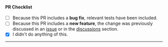 <!--
Thank you for using snekmate and taking the time to send a pull request (PR)!

If you are introducing a new feature, please discuss it in an issue or in the discussions section before submitting your change.

Please:
 - consider the checklist items below
 - keep the ones that make sense for your PR, and
 - DELETE the items that DON'T make sense for your PR.
-->

#### PR Checklist

- [ ] Because this PR includes a **bug fix**, relevant tests have been included.
- [ ] Because this PR includes a **new feature**, the change was previously discussed in an [issue](https://github.com/pcaversaccio/snekmate/issues) or in the [discussions](https://github.com/pcaversaccio/snekmate/discussions) section.
- [x] I didn't do anything of this.

---

<!-- Add a description of your PR here -->
